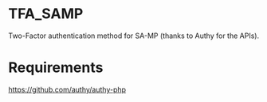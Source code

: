 TFA_SAMP
=======

Two-Factor authentication method for SA-MP (thanks to Authy for the APIs).

Requirements
======

https://github.com/authy/authy-php

